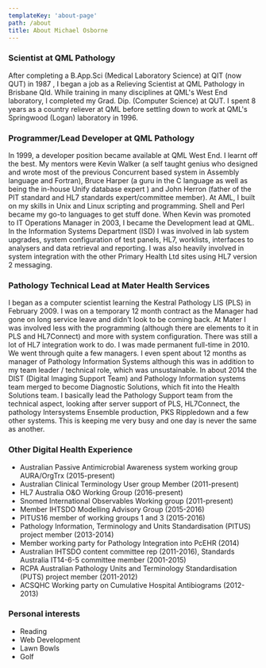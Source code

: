 ```yaml
---
templateKey: 'about-page'
path: /about
title: About Michael Osborne
---
```

### Scientist at QML Pathology
After completing a B.App.Sci (Medical Laboratory Science) at QIT (now QUT) in 1987 , I began a job as a Relieving Scientist at QML Pathology in Brisbane Qld. While training in many disciplines at QML's West End laboratory, I completed my Grad. Dip. (Computer Science) at QUT. I spent 8 years as a country reliever at QML before settling down to work at QML's Springwood (Logan) laboratory in 1996.

### Programmer/Lead Developer at QML Pathology
In 1999, a developer position became available at QML West End. I learnt off the best. My mentors were Kevin Walker (a self taught genius who designed and wrote most of the previous Concurrent based system in Assembly language and Fortran), Bruce Harper (a guru in the C language as well as being the in-house Unify database expert ) and John Herron (father of the PIT standard and HL7 standards expert/committee member). At AML, I built on my skills in Unix and Linux scripting and programming. Shell and Perl became my go-to languages to get stuff done. When Kevin was promoted to IT Operations Manager in 2003, I became the Development lead at QML. In the Information Systems Department (ISD) I was involved in lab system upgrades, system configuration of test panels, HL7, worklists, interfaces to analysers and data retrieval and reporting. I was also heavily involved in system integration with the other Primary Health Ltd sites using HL7 version 2 messaging. 

### Pathology Technical Lead at Mater Health Services
I began as a computer scientist learning the Kestral Pathology LIS (PLS) in February 2009. I was on a temporary 12 month contract as the Manager had gone on long service leave and didn't look to be coming back. At Mater I was involved less with the programming (although there are elements to it in PLS and HL7Connect) and more with system configuration. There was still a lot of HL7 integration work to do. I was made permanent full-time in 2010. We went through quite a few managers. I even spent about 12 months as manager of Pathology Information Systems although this was in addition to my team leader / technical role, which was unsustainable. In about 2014 the DIST (Digital Imaging Support Team) and Pathology Information systems team merged to become Diagnostic Solutions, which fit into the Health Solutions team. I basically lead the Pathology Support team from the technical aspect, looking after server support of PLS, HL7Connect, the pathology Intersystems Ensemble production, PKS Rippledown and a few other systems. This is keeping me very busy and one day is never the same as another.

### Other Digital Health Experience
* Australian Passive Antimicrobial Awareness system working group AURA/OrgTrx (2015-present)
* Australian Clinical Terminology User group Member (2011-present)
* HL7 Australia O&O Working Group (2016-present)
* Snomed International Observables Working group (2011-present)
* Member IHTSDO Modelling Advisory Group (2015-2016)
* PITUS16 member of working groups 1 and 3 (2015-2016)
* Pathology Information, Terminology and Units Standardisation (PITUS) project member (2013-2014) 
* Member working party for Pathology Integration into PcEHR (2014)
* Australian IHTSDO content committee rep (2011-2016), Standards Australia IT14-6-5 committee member (2001-2015)
* RCPA Australian Pathology Units and Terminology Standardisation (PUTS) project member (2011-2012)
* ACSQHC Working party on Cumulative Hospital Antibiograms (2012-2013)

### Personal interests
* Reading
* Web Development
* Lawn Bowls
* Golf

